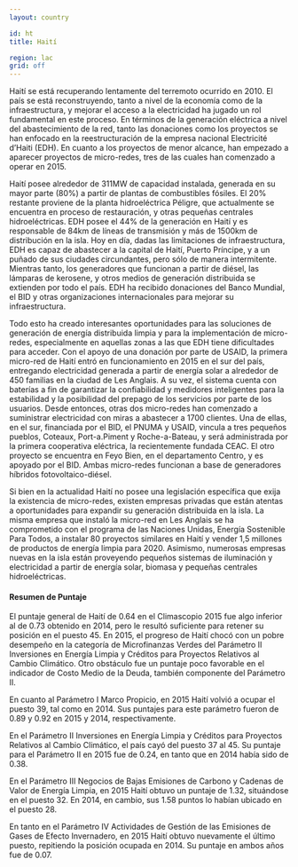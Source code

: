 ```yaml
---
layout: country

id: ht
title: Haití

region: lac
grid: off
---
```

Haití se está recuperando lentamente del terremoto ocurrido en 2010. El país se está reconstruyendo, tanto a nivel de la economía como de la infraestructura, y mejorar el acceso a la electricidad ha jugado un rol fundamental en este proceso. En términos de la generación eléctrica a nivel del abastecimiento de la red, tanto las donaciones como los proyectos se han enfocado en la reestructuración de la empresa nacional Electricité d’Haiti (EDH). En cuanto a los proyectos de menor alcance, han empezado a aparecer  proyectos de micro-redes, tres de las cuales han comenzado a operar en 2015.

Haití posee alrededor de 311MW de capacidad instalada, generada en su mayor parte (80%) a partir de plantas de combustibles fósiles. El 20% restante proviene de la planta hidroeléctrica Péligre, que actualmente se encuentra en proceso de restauración, y otras pequeñas centrales hidroeléctricas. EDH posee el 44% de la generación en Haití y es responsable de 84km de líneas de transmisión y más de 1500km de distribución en la isla. Hoy en día, dadas las limitaciones de infraestructura, EDH es capaz de abastecer a la capital de Haití, Puerto Príncipe, y a un puñado de sus ciudades circundantes, pero sólo de manera intermitente. Mientras tanto, los generadores que funcionan a partir de diésel, las lámparas de kerosene, y otros medios de generación distribuida se extienden por todo el país. EDH ha recibido donaciones del Banco Mundial, el BID y otras organizaciones internacionales para mejorar su infraestructura.

Todo esto ha creado interesantes oportunidades para las soluciones de generación de energía distribuida limpia y para la implementación de micro-redes, especialmente en aquellas zonas a las que EDH tiene dificultades para acceder. Con el apoyo de una donación por parte de USAID, la primera micro-red de Haití entró en funcionamiento en 2015 en el sur del país, entregando electricidad generada a partir de energía solar a alrededor de 450 familias en la ciudad de Les Anglais. A su vez, el sistema cuenta con baterías a fin de garantizar la confiabilidad y medidores inteligentes para la estabilidad y la posibilidad del prepago de los servicios por parte de los usuarios. Desde entonces, otras dos micro-redes han comenzado a suministrar electricidad con miras a abastecer a 1700 clientes. Una de ellas, en el sur, financiada por el BID, el PNUMA y USAID, vincula a tres pequeños pueblos, Coteaux, Port-a.Piment y Roche-a-Bateau, y será administrada por la primera cooperativa eléctrica, la recientemente fundada CEAC. El otro proyecto se encuentra en Feyo Bien, en el departamento Centro, y es apoyado por el BID. Ambas micro-redes funcionan a base de generadores híbridos fotovoltaico-diésel.

Si bien en la actualidad Haití no posee una legislación específica que exija la existencia de micro-redes, existen empresas privadas que están atentas a oportunidades para expandir su generación distribuida en la isla. La misma empresa que instaló la micro-red en Les Anglais se ha comprometido con el programa de las Naciones Unidas, Energía Sostenible Para Todos, a instalar 80 proyectos similares en Haití y vender 1,5 millones de productos de energía limpia para 2020. Asimismo, numerosas empresas nuevas en la isla están proveyendo pequeños sistemas de iluminación y electricidad a partir de energía solar, biomasa y pequeñas centrales hidroeléctricas.

#### Resumen de Puntaje

El puntaje general de Haití de 0.64 en el Climascopio 2015 fue algo inferior al de 0.73 obtenido en 2014, pero le resultó suficiente para retener su posición en el puesto 45.
En 2015, el progreso de Haití chocó con un pobre desempeño en la categoría de Microfinanzas Verdes del Parámetro II Inversiones en Energía Limpia y Créditos para Proyectos Relativos al Cambio Climático. Otro obstáculo fue un puntaje poco favorable en el indicador de Costo Medio de la Deuda, también componente del Parámetro II.

En cuanto al Parámetro I Marco Propicio, en 2015 Haití volvió a ocupar el puesto 39, tal como en 2014. Sus puntajes para este parámetro fueron de 0.89 y 0.92 en 2015 y 2014, respectivamente.

En el Parámetro II Inversiones en Energía Limpia y Créditos para Proyectos Relativos al Cambio Climático, el país cayó del puesto 37 al 45. Su puntaje para el Parámetro II en 2015 fue de 0.24, en tanto que en 2014 había sido de 0.38.

En el Parámetro III Negocios de Bajas Emisiones de Carbono y Cadenas de Valor de Energía Limpia, en 2015 Haití obtuvo un puntaje de 1.32, situándose en el puesto 32. En 2014, en cambio, sus 1.58 puntos lo habían ubicado en el puesto 28.

En tanto en el Parámetro IV Actividades de Gestión de las Emisiones de Gases de Efecto Invernadero, en 2015 Haití obtuvo nuevamente el último puesto, repitiendo la posición ocupada en 2014. Su puntaje en ambos años fue de 0.07.
